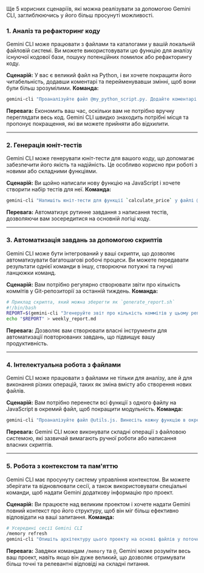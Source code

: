 Ще 5 корисних сценаріїв, які можна реалізувати за допомогою Gemini CLI, заглиблюючись у його більш просунуті можливості.

### 1. **Аналіз та рефакторинг коду**

Gemini CLI може працювати з файлами та каталогами у вашій локальній файловій системі. Ви можете використовувати цю функцію для аналізу існуючої кодової бази, пошуку потенційних помилок або рефакторингу коду.

**Сценарій:** У вас є великий файл на Python, і ви хочете покращити його читабельність, додавши коментарі та перейменувавши змінні, щоб вони були більш зрозумілими.
**Команда:**

```bash
gemini-cli "Проаналізуйте файл @my_python_script.py. Додайте коментарі до кожної функції та змінної. Якщо імена змінних неінформативні, запропонуйте більш підходящі."
```

**Перевага:** Економить ваш час, оскільки вам не потрібно вручну переглядати весь код. Gemini CLI швидко знаходить потрібні місця та пропонує покращення, які ви можете прийняти або відхилити.

-----

### 2. **Генерація юніт-тестів**

Gemini CLI може генерувати юніт-тести для вашого коду, що допомагає забезпечити його якість та надійність. Це особливо корисно при роботі з новими або складними функціями.

**Сценарій:** Ви щойно написали нову функцію на JavaScript і хочете створити набір тестів для неї.
**Команда:**

```bash
gemini-cli "Напишіть юніт-тести для функції `calculate_price` у файлі @product_logic.js. Тести повинні охоплювати різні сценарії, включаючи граничні випадки."
```

**Перевага:** Автоматизує рутинне завдання з написання тестів, дозволяючи вам зосередитися на основній логіці коду.

-----

### 3. **Автоматизація завдань за допомогою скриптів**

Gemini CLI може бути інтегрований у ваші скрипти, що дозволяє автоматизувати багатошагові робочі процеси. Ви можете передавати результати однієї команди в іншу, створюючи потужні та гнучкі ланцюжки команд.

**Сценарій:** Вам потрібно регулярно створювати звіти про кількість коммітів у Git-репозиторії за останній тиждень.
**Команда:**

```bash
# Приклад скрипта, який можна зберегти як `generate_report.sh`
#!/bin/bash
REPORT=$(gemini-cli "Згенеруйте звіт про кількість коммітів у цьому репозиторії за останній тиждень, використовуючи git log. Звіт повинен бути у форматі маркованого списку.")
echo "$REPORT" > weekly_report.md
```

**Перевага:** Дозволяє вам створювати власні інструменти для автоматизації повторюваних завдань, що підвищує вашу продуктивність.

-----

### 4. **Інтелектуальна робота з файлами**

Gemini CLI може працювати з файлами не тільки для аналізу, але й для виконання різних операцій, таких як зміна вмісту або створення нових файлів.

**Сценарій:** Вам потрібно перенести всі функції з одного файлу на JavaScript в окремий файл, щоб покращити модульність.
**Команда:**

```bash
gemini-cli "Проаналізуйте файл @utils.js. Винесіть кожну функцію в окремий файл, назвавши його за іменем функції. Видаліть функції з оригінального файлу та замініть їх імпортами."
```

**Перевага:** Gemini CLI може виконувати складні операції з файловою системою, які зазвичай вимагають ручної роботи або написання власних скриптів.

-----

### 5. **Робота з контекстом та пам'яттю**

Gemini CLI має просунуту систему управління контекстом. Ви можете зберігати та відновлювати сесії, а також використовувати спеціальні команди, щоб надати Gemini додаткову інформацію про проект.

**Сценарій:** Ви працюєте над великим проектом і хочете надати Gemini повний контекст про його структуру, щоб він міг більш ефективно відповідати на ваші запитання.
**Команда:**

```bash
# Усередині сесії Gemini CLI
/memory refresh
gemini-cli "Опишіть архітектуру цього проекту на основі файлів у поточному каталозі."
```

**Перевага:** Завдяки командам `/memory` та `@`, Gemini може розуміти весь ваш проект, навіть якщо він дуже великий, що дозволяє отримувати більш точні та релевантні відповіді на складні питання.